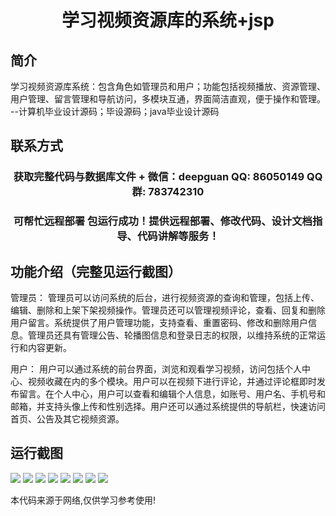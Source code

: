 <p><h1 align="center">学习视频资源库的系统+jsp</h1></p>

## 简介
学习视频资源库系统：包含角色如管理员和用户；功能包括视频播放、资源管理、用户管理、留言管理和导航访问，多模块互通，界面简洁直观，便于操作和管理。    --计算机毕业设计源码；毕设源码；java毕业设计源码


## 联系方式
<p><h3 align="center">获取完整代码与数据库文件 + 微信：deepguan QQ: 86050149 QQ群: 783742310</h3></p>
<p><h3 align="center">可帮忙远程部署 包运行成功！提供远程部署、修改代码、设计文档指导、代码讲解等服务！</h3></p>

## 功能介绍（完整见运行截图）
管理员： 管理员可以访问系统的后台，进行视频资源的查询和管理，包括上传、编辑、删除和上架下架视频操作。管理员还可以管理视频评论，查看、回复和删除用户留言。系统提供了用户管理功能，支持查看、重置密码、修改和删除用户信息。管理员还具有管理公告、轮播图信息和登录日志的权限，以维持系统的正常运行和内容更新。

用户： 用户可以通过系统的前台界面，浏览和观看学习视频，访问包括个人中心、视频收藏在内的多个模块。用户可以在视频下进行评论，并通过评论框即时发布留言。在个人中心，用户可以查看和编辑个人信息，如账号、用户名、手机号和邮箱，并支持头像上传和性别选择。用户还可以通过系统提供的导航栏，快速访问首页、公告及其它视频资源。


## 运行截图
![](https://bs-1329754181.cos.ap-shanghai.myqcloud.com/ssm/LearningVideoResourceLibrarySystemJsp/img/001.jpg)
![](https://bs-1329754181.cos.ap-shanghai.myqcloud.com/ssm/LearningVideoResourceLibrarySystemJsp/img/002.jpg)
![](https://bs-1329754181.cos.ap-shanghai.myqcloud.com/ssm/LearningVideoResourceLibrarySystemJsp/img/003.jpg)
![](https://bs-1329754181.cos.ap-shanghai.myqcloud.com/ssm/LearningVideoResourceLibrarySystemJsp/img/004.jpg)
![](https://bs-1329754181.cos.ap-shanghai.myqcloud.com/ssm/LearningVideoResourceLibrarySystemJsp/img/005.jpg)
![](https://bs-1329754181.cos.ap-shanghai.myqcloud.com/ssm/LearningVideoResourceLibrarySystemJsp/img/006.jpg)
![](https://bs-1329754181.cos.ap-shanghai.myqcloud.com/ssm/LearningVideoResourceLibrarySystemJsp/img/007.jpg)
![](https://bs-1329754181.cos.ap-shanghai.myqcloud.com/ssm/LearningVideoResourceLibrarySystemJsp/img/008.jpg)

<p>本代码来源于网络,仅供学习参考使用!</p>
